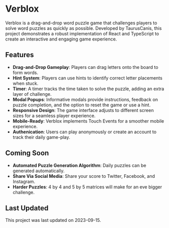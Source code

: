 # Verblox

Verblox is a drag-and-drop word puzzle game that challenges players to solve word puzzles as quickly as possible. Developed by TaurusCanis, this project demonstrates a robust implementation of React and TypeScript to create an interactive and engaging game experience.

## Features

- **Drag-and-Drop Gameplay**: Players can drag letters onto the board to form words.
- **Hint System**: Players can use hints to identify correct letter placements when stuck.
- **Timer**: A timer tracks the time taken to solve the puzzle, adding an extra layer of challenge.
- **Modal Popups**: Informative modals provide instructions, feedback on puzzle completion, and the option to reset the game or use a hint.
- **Responsive Design**: The game interface adjusts to different screen sizes for a seamless player experience.
- **Mobile-Ready**: Verblox implements Touch Events for a smoother mobile experience.
- **Authenication**: Users can play anonymously or create an account to track their daily game-play.


## Coming Soon
- **Automated Puzzle Generation Algorithm**: Daily puzzles can be generated automatically.
- **Share Via Social Media**: Share your score to Twitter, Facebook, and Instagram.
- **Harder Puzzles**: 4 by 4 and 5 by 5 matrices will make for an eve bigger challenge.

## Last Updated

This project was last updated on 2023-09-15.
